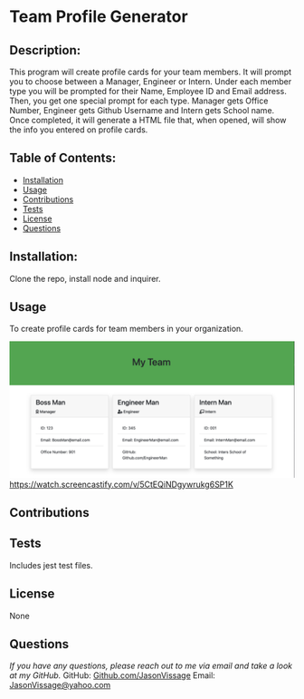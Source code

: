 # Team Profile Generator
## Description:
This program will create profile cards for your team members. It will prompt you to choose between a Manager, Engineer or Intern. Under each member type you will be prompted for their Name, Employee ID and Email address. Then, you get one special prompt for each type. Manager gets Office Number, Engineer gets Github Username and Intern gets School name. Once completed, it will generate a HTML file that, when opened, will show the info you entered on profile cards. 
## Table of Contents:

- [Installation](#installation)
- [Usage](#usage)
- [Contributions](#contributions)
- [Tests](#tests)
- [License](#license)
- [Questions](#questions)

## Installation:
Clone the repo, install node and inquirer. 
## Usage
To create profile cards for team members in your organization. 

![demo-pic](./assets/demo-pic.png)
https://watch.screencastify.com/v/5CtEQiNDgywrukg6SP1K
## Contributions

## Tests
Includes jest test files. 
## License

None
## Questions
*If you have any questions, please reach out to me via email and take a look at my GitHub.*
GitHub: <a href="https://github.com/JasonVissage">Github.com/JasonVissage</a>
Email: <a href="mailto:JasonVissage@yahoo.com">JasonVissage@yahoo.com</a>
